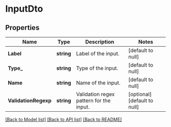 # InputDto

## Properties
Name | Type | Description | Notes
------------ | ------------- | ------------- | -------------
**Label** | **string** | Label of the input. | [default to null]
**Type_** | **string** | Type of the input. | [default to null]
**Name** | **string** | Name of the input. | [default to null]
**ValidationRegexp** | **string** | Validation regex pattern for the input. | [optional] [default to null]

[[Back to Model list]](../README.md#documentation-for-models) [[Back to API list]](../README.md#documentation-for-api-endpoints) [[Back to README]](../README.md)

